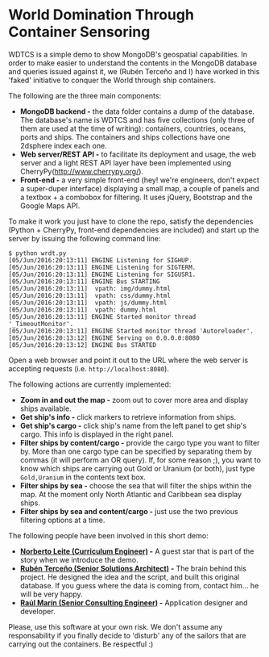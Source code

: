 # World Domination Through Container Sensoring
WDTCS is a simple demo to show MongoDB's geospatial capabilities. In order to make easier to understand the contents in the MongoDB database and queries issued against it, we (Rubén Terceño and I) have worked in this 'faked' initiative to conquer the World through ship containers.

The following are the three main components:

- **MongoDB backend -** the data folder contains a dump of the database. The database's name is WDTCS and has five collections (only three of them are used at the time of writing): containers, countries, oceans, ports and ships. The containers and ships collections have one 2dsphere index each one.
- **Web server/REST API -** to facilitate its deployment and usage, the web server and a light REST API layer have been implemented using CherryPy(http://www.cherrypy.org/).
- **Front-end -** a very simple front-end (hey! we're engineers, don't expect a super-duper interface) displaying a small map, a couple of panels and a textbox + a combobox for filtering. It uses jQuery, Bootstrap and the Google Maps API.

To make it work you just have to clone the repo, satisfy the dependencies (Python + CherryPy, front-end dependencies are included) and start up the server by issuing the following command line:

```shell
$ python wrdt.py
[05/Jun/2016:20:13:11] ENGINE Listening for SIGHUP.
[05/Jun/2016:20:13:11] ENGINE Listening for SIGTERM.
[05/Jun/2016:20:13:11] ENGINE Listening for SIGUSR1.
[05/Jun/2016:20:13:11] ENGINE Bus STARTING
[05/Jun/2016:20:13:11]  vpath: img/dummy.html
[05/Jun/2016:20:13:11]  vpath: css/dummy.html
[05/Jun/2016:20:13:11]  vpath: js/dummy.html
[05/Jun/2016:20:13:11]  vpath: dummy.html
[05/Jun/2016:20:13:11] ENGINE Started monitor thread '_TimeoutMonitor'.
[05/Jun/2016:20:13:11] ENGINE Started monitor thread 'Autoreloader'.
[05/Jun/2016:20:13:12] ENGINE Serving on 0.0.0.0:8080
[05/Jun/2016:20:13:12] ENGINE Bus STARTED
```

Open a web browser and point it out to the URL where the web server is accepting requests (i.e. `http://localhost:8080`).

The following actions are currently implemented:

- **Zoom in and out the map -** zoom out to cover more area and display ships available.
- **Get ship's info -** click markers to retrieve information from ships.
- **Get ship's cargo -** click ship's name from the left panel to get ship's cargo. This info is displayed in the right panel.
- **Filter ships by content/cargo -** provide the cargo type you want to filter by. More than one cargo type can be specified by separating them by commas (it will perform an OR query). If, for some reason ;), you want to know which ships are carrying out Gold or Uranium (or both), just type `Gold,Uranium` in the contents text box.
- **Filter ships by sea -** choose the sea that will filter the ships within the map. At the moment only North Atlantic and Caribbean sea display ships.
- **Filter ships by sea and content/cargo -** just use the two previous filtering options at a time.

The following people have been involved in this short demo:

- **[Norberto Leite (Curriculum Engineer)](https://www.linkedin.com/in/norbertoleite) -** A guest star that is part of the story when we introduce the demo.
- **[Rubén Terceño (Senior Solutions Architect)](https://www.linkedin.com/in/rubenterceno) -** The brain behind this project. He designed the idea and the script, and built this original database. If you guess where the data is coming from, contact him... he will be very happy.
- **[Raúl Marín (Senior Consulting Engineer)](https://www.linkedin.com/in/raulmarinperez) -** Application designer and developer. 

Please, use this software at your own risk. We don't assume any responsability if you finally decide to 'disturb' any of the sailors that are carrying out the containers. Be respectful :)
